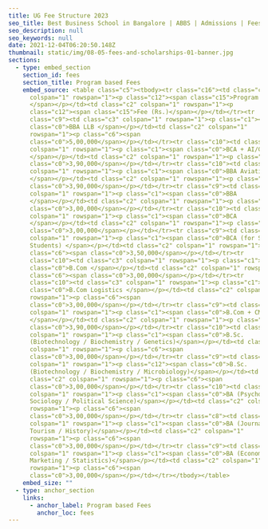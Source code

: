 ```yaml
---
title: UG Fee Structure 2023
seo_title: Best Business School in Bangalore | ABBS | Admissions | Fees
seo_description: null
seo_keywords: null
date: 2021-12-04T06:20:50.148Z
thumbnail: static/img/08-05-fees-and-scholarships-01-banner.jpg
sections:
  - type: embed_section
    section_id: fees
    section_title: Program based Fees
    embed_source: <table class="c5"><tbody><tr class="c16"><td class="c3"
      colspan="1" rowspan="1"><p class="c12"><span class="c15">Program
      </span></p></td><td class="c2" colspan="1" rowspan="1"><p
      class="c12"><span class="c15">Fee (Rs.)</span></p></td></tr><tr
      class="c9"><td class="c3" colspan="1" rowspan="1"><p class="c1"><span
      class="c0">BBA LLB </span></p></td><td class="c2" colspan="1"
      rowspan="1"><p class="c6"><span
      class="c0">5,00,000</span></p></td></tr><tr class="c10"><td class="c3"
      colspan="1" rowspan="1"><p class="c1"><span class="c0">BCA + AI/CC
      </span></p></td><td class="c2" colspan="1" rowspan="1"><p class="c6"><span
      class="c0">3,90,000</span></p></td></tr><tr class="c10"><td class="c3"
      colspan="1" rowspan="1"><p class="c1"><span class="c0">BBA Aviation
      </span></p></td><td class="c2" colspan="1" rowspan="1"><p class="c6"><span
      class="c0">3,90,000</span></p></td></tr><tr class="c9"><td class="c3"
      colspan="1" rowspan="1"><p class="c1"><span class="c0">BBA
      </span></p></td><td class="c2" colspan="1" rowspan="1"><p class="c6"><span
      class="c0">3,00,000</span></p></td></tr><tr class="c10"><td class="c3"
      colspan="1" rowspan="1"><p class="c1"><span class="c0">BCA
      </span></p></td><td class="c2" colspan="1" rowspan="1"><p class="c6"><span
      class="c0">3,00,000</span></p></td></tr><tr class="c9"><td class="c3"
      colspan="1" rowspan="1"><p class="c1"><span class="c0">BCA (for SAARC
      Students) </span></p></td><td class="c2" colspan="1" rowspan="1"><p
      class="c6"><span class="c0">3,50,000</span></p></td></tr><tr
      class="c10"><td class="c3" colspan="1" rowspan="1"><p class="c1"><span
      class="c0">B.Com </span></p></td><td class="c2" colspan="1" rowspan="1"><p
      class="c6"><span class="c0">3,00,000</span></p></td></tr><tr
      class="c10"><td class="c3" colspan="1" rowspan="1"><p class="c1"><span
      class="c0">B.Com Logistics </span></p></td><td class="c2" colspan="1"
      rowspan="1"><p class="c6"><span
      class="c0">3,00,000</span></p></td></tr><tr class="c9"><td class="c3"
      colspan="1" rowspan="1"><p class="c1"><span class="c0">B.Com + CMA
      </span></p></td><td class="c2" colspan="1" rowspan="1"><p class="c6"><span
      class="c0">3,90,000</span></p></td></tr><tr class="c10"><td class="c3"
      colspan="1" rowspan="1"><p class="c1"><span class="c0">B.Sc.
      (Biotechnology / Biochemistry / Genetics)</span></p></td><td class="c2"
      colspan="1" rowspan="1"><p class="c6"><span
      class="c0">3,00,000</span></p></td></tr><tr class="c9"><td class="c3"
      colspan="1" rowspan="1"><p class="c12"><span class="c0">B.Sc.
      (Biotechnology / Biochemistry / Microbiology)</span></p></td><td
      class="c2" colspan="1" rowspan="1"><p class="c6"><span
      class="c0">3,00,000</span></p></td></tr><tr class="c10"><td class="c3"
      colspan="1" rowspan="1"><p class="c1"><span class="c0">BA (Psychology /
      Sociology / Political Science)</span></p></td><td class="c2" colspan="1"
      rowspan="1"><p class="c6"><span
      class="c0">3,00,000</span></p></td></tr><tr class="c8"><td class="c3"
      colspan="1" rowspan="1"><p class="c1"><span class="c0">BA (Journalism /
      Tourism / History)</span></p></td><td class="c2" colspan="1"
      rowspan="1"><p class="c6"><span
      class="c0">3,00,000</span></p></td></tr><tr class="c9"><td class="c3"
      colspan="1" rowspan="1"><p class="c1"><span class="c0">BA (Economics /
      Marketing / Statistics)</span></p></td><td class="c2" colspan="1"
      rowspan="1"><p class="c6"><span
      class="c0">3,00,000</span></p></td></tr></tbody></table>
    embed_size: ""
  - type: anchor_section
    links:
      - anchor_label: Program based Fees
        anchor_loc: fees
---
```

